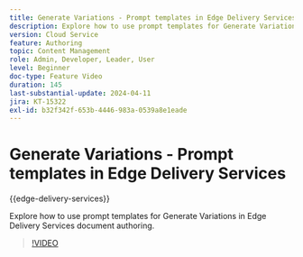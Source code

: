 ```yaml
---
title: Generate Variations - Prompt templates in Edge Delivery Services
description: Explore how to use prompt templates for Generate Variations in Edge Delivery Services document authoring.
version: Cloud Service
feature: Authoring
topic: Content Management
role: Admin, Developer, Leader, User
level: Beginner
doc-type: Feature Video
duration: 145
last-substantial-update: 2024-04-11
jira: KT-15322
exl-id: b32f342f-653b-4446-983a-0539a8e1eade
---
```

# Generate Variations - Prompt templates in Edge Delivery Services

{{edge-delivery-services}}

Explore how to use prompt templates for Generate Variations in Edge Delivery Services document authoring.

>[!VIDEO](https://video.tv.adobe.com/v/3428307/?learn=on)

